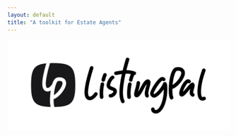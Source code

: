 ```yaml
---
layout: default
title: "A toolkit for Estate Agents"
---
```


<div class="w-full max-w-xl m-auto p-8 flex flex-col gap-8">
<img src="/assets/images/logo.svg" class="w-auto h-28">
</div>